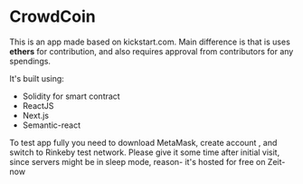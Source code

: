 #  CrowdCoin 

This is an app made based on kickstart.com. Main difference is that is uses **ethers** for contribution, and also
requires approval from contributors for any spendings.

It's built using:

* Solidity for smart contract
* ReactJS
* Next.js
* Semantic-react

To test app fully you need to download MetaMask, create account , and switch to Rinkeby test network.
Please give it some time after initial visit, since servers might be in sleep mode, reason- it's hosted for free on Zeit-now
